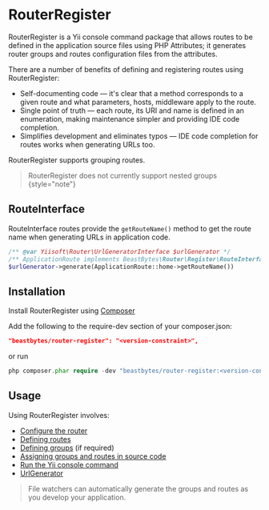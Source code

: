 # RouterRegister
RouterRegister is a Yii console command package that allows routes to be defined in the application source files
using PHP Attributes; it generates router groups and routes configuration files from the attributes.

There are a number of benefits of defining and registering routes using RouterRegister:

* Self-documenting code — it's clear that a method corresponds to a given route and what parameters, hosts, middleware apply
to the route.
* Single point of truth — each route, its URI and name is defined in an enumeration, making maintenance simpler and 
providing IDE code completion.
* Simplifies development and eliminates typos — IDE code completion for routes works when generating URLs too.

RouterRegister supports grouping routes.

> RouterRegister does not currently support nested groups
{style="note"}

## RouteInterface
RouteInterface routes provide the ```getRouteName()``` method
to get the route name when generating URLs in application code.

```PHP
/** @var Yiisoft\Router\UrlGeneratorInterface $urlGenerator */
/** ApplicationRoute implements BeastBytes\Router\Register\RouteInterface */
$urlGenerator->generate(ApplicationRoute::home->getRouteName())
```

## Installation

Install RouterRegister using [Composer](https://getcomposer.org/)

Add the following to the require-dev section of your composer.json:

```json
"beastbytes/router-register": "<version-constraint>",
```

or run

```PHP
php composer.phar require -dev "beastbytes/router-register:<version-constraint>"
```

## Usage
Using RouterRegister involves:
* [Configure the router](Yii-Router-Configuration.md)
* [Defining routes](Defining-Routes.md)
* [Defining groups](Defining-Groups.md) (if required)
* [Assigning groups and routes in source code](Assigning-Routes-and-Groups-in-Source-Code.md)
* [Run the Yii console command](Yii-Console-router-register-Command.md)
* [UrlGenerator](UrlGenerator.md)

> File watchers can automatically generate the groups and routes as you develop your application.